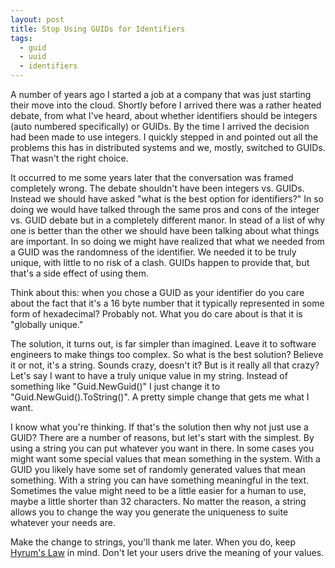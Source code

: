 ```yaml
---
layout: post
title: Stop Using GUIDs for Identifiers
tags:
  - guid
  - uuid
  - identifiers
---
```


A number of years ago I started a job at a company that was just starting their move into the cloud. Shortly before I arrived there was a rather heated debate, from what I've heard, about whether identifiers should be integers (auto numbered specifically) or GUIDs. By the time I arrived the decision had been made to use integers. I quickly stepped in and pointed out all the problems this has in distributed systems and we, mostly, switched to GUIDs. That wasn't the right choice.

It occurred to me some years later that the conversation was framed completely wrong. The debate shouldn't have been integers vs. GUIDs. Instead we should have asked "what is the best option for identifiers?" In so doing we would have talked through the same pros and cons of the integer vs. GUID debate but in a completely different manor. In stead of a list of why one is better than the other we should have been talking about what things are important. In so doing we might have realized that what we needed from a GUID was the randomness of the identifier. We needed it to be truly unique, with little to no risk of a clash. GUIDs happen to provide that, but that's a side effect of using them.

Think about this: when you chose a GUID as your identifier do you care about the fact that it's a 16 byte number that it typically represented in some form of hexadecimal? Probably not. What you do care about is that it is "globally unique."

The solution, it turns out, is far simpler than imagined. Leave it to software engineers to make things too complex. So what is the best solution? Believe it or not, it's a string. Sounds crazy, doesn't it? But is it really all that crazy? Let's say I want to have a truly unique value in my string. Instead of something like "Guid.NewGuid()" I just change it to "Guid.NewGuid().ToString()". A pretty simple change that gets me what I want.

I know what you're thinking. If that's the solution then why not just use a GUID? There are a number of reasons, but let's start with the simplest. By using a string you can put whatever you want in there. In some cases you might want some special values that mean something in the system. With a GUID you likely have some set of randomly generated values that mean something. With a string you can have something meaningful in the text. Sometimes the value might need to be a little easier for a human to use, maybe a little shorter than 32 characters. No matter the reason, a string allows you to change the way you generate the uniqueness to suite whatever your needs are.

Make the change to strings, you'll thank me later. When you do, keep [Hyrum's Law](http://www.hyrumslaw.com/) in mind. Don't let your users drive the meaning of your values.
